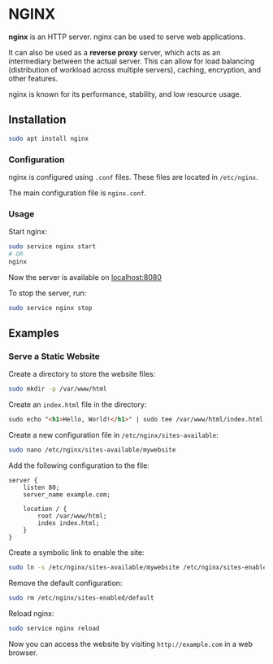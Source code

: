# NGINX

**nginx** is an HTTP server.
nginx can be used to serve web applications.

It can also be used as a **reverse proxy** server, which acts as an intermediary between the actual server.
This can allow for load balancing (distribution of workload across multiple servers), caching, encryption, and other features.

nginx is known for its performance, stability, and low resource usage.

## Installation

```bash
sudo apt install nginx
```

### Configuration

nginx is configured using `.conf` files.
These files are located in `/etc/nginx`.

The main configuration file is `nginx.conf`.

### Usage

Start nginx:
```bash
sudo service nginx start
# OR
nginx
```
Now the server is available on [localhost:8080](http://localhost:8080)

To stop the server, run:
```bash
sudo service nginx stop
```


## Examples

### Serve a Static Website

Create a directory to store the website files:

```bash
sudo mkdir -p /var/www/html
```

Create an `index.html` file in the directory:

```html
sudo echo "<h1>Hello, World!</h1>" | sudo tee /var/www/html/index.html
```

Create a new configuration file in `/etc/nginx/sites-available`:

```bash
sudo nano /etc/nginx/sites-available/mywebsite
```

Add the following configuration to the file:

```nginx
server {
    listen 80;
    server_name example.com;

    location / {
        root /var/www/html;
        index index.html;
    }
}
```

Create a symbolic link to enable the site:

```bash
sudo ln -s /etc/nginx/sites-available/mywebsite /etc/nginx/sites-enabled/
```

Remove the default configuration:

```bash
sudo rm /etc/nginx/sites-enabled/default
```

Reload nginx:

```bash
sudo service nginx reload
```

Now you can access the website by visiting `http://example.com` in a web browser.
